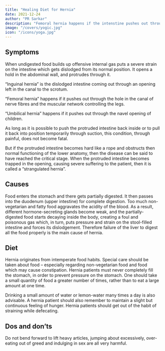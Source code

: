 ```yaml
---
title: "Healing Diet for Hernia"
date: 2021-12-24
author: "PR Sarkar"
description: "Femoral hernia happens if the intenstine pushes out through the hole in the canal of nerve fibres and the muscular network controlling the legs"
image: "/covers/yogic.jpg"
icon: "/icons/yoga.jpg"
---
```




## Symptoms

When undigested food builds up offensive internal gas puts a severe strain on the intestine which gets dislodged from its normal position. It opens a hold in the abdominal wall, and protrudes through it.

“Inguinal hernia” is the dislodged intestine coming out through an opening left in the canal to the scrotum.  

“Femoral hernia” happens if it pushes out through the hole in the canal of nerve fibres and the muscular network controlling the legs. 

“Umbilical hernia” happens if it pushes out through the navel opening of children. 

As long as it is possible to push the protruded intestine back inside or to pull it back into position temporarily through suction, this condition, through painful, does not become fatal. 

But if the protruded intestine becomes hard like a rope and obstructs then normal functioning of the lower anatomy, then the disease can be said to have reached the critical stage. When the protruded intestine becomes trapped in the opening, causing severe suffering to the patient, then it is called a “strangulated hernia”.

## Causes 

Food enters the stomach and there gets partially digested. It then passes into the duodenum (upper intestine) for complete digestion. Too much non-vegetarian and  fatty food aggravates the acidity of the blood. As a result, different hormone-secreting glands become weak, and the partially-digested food starts decaying inside the body, creating a foul and poisonous gas which, in turn, puts pressure and strain on the stool-filled intestine and forces its dislodgement. Therefore failure of the liver to digest all the food properly is the main cause of hernia.

<!-- ### Treatment:
 -->
<!-- Morning – Utkśepa Mudrá, Ashvinii Mudrá, Mayúrásana, Padahastásana, Ud́d́ayana Mudrá and Ágneyii Mudrá or Ágneyii Práńáyáma.
Evening – Ud́d́ayana Mudrá, Sarváuṋgásana, Ashvinii Mudrá and Ágneyii Mudrá or Ágneyii Práńáyáma. -->

## Diet

Hernia originates from intemperate food habits. Special care should be taken about food – especially regarding non-vegetarian food and food which may cause constipation.
Hernia patients must never completely fill the stomach, in order to prevent pressure on the stomach. One should take a small quantity of food a greater number of times, rather than to eat a large amount at one time. 

Drinking a small amount of water or lemon-water many times a day is also advisable. A hernia patient should also remember to maintain a slight but continuous feeling of hunger. Hernia patients should get out of the habit of straining while defecating.


## Dos and don’ts

Do not bend forward to lift heavy articles, jumping about excessively, over-eating out of greed and indulging in sex are all very harmful.
